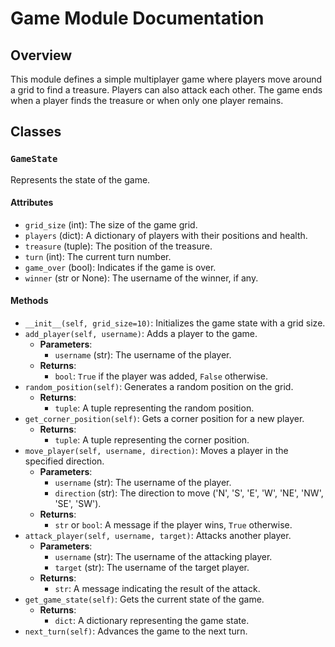 # Game Module Documentation

## Overview
This module defines a simple multiplayer game where players move around a grid to find a treasure. Players can also attack each other. The game ends when a player finds the treasure or when only one player remains.

## Classes

### `GameState`
Represents the state of the game.

#### Attributes
- `grid_size` (int): The size of the game grid.
- `players` (dict): A dictionary of players with their positions and health.
- `treasure` (tuple): The position of the treasure.
- `turn` (int): The current turn number.
- `game_over` (bool): Indicates if the game is over.
- `winner` (str or None): The username of the winner, if any.

#### Methods

- `__init__(self, grid_size=10)`: Initializes the game state with a grid size.
- `add_player(self, username)`: Adds a player to the game.
  - **Parameters**: 
    - `username` (str): The username of the player.
  - **Returns**: 
    - `bool`: `True` if the player was added, `False` otherwise.
- `random_position(self)`: Generates a random position on the grid.
  - **Returns**: 
    - `tuple`: A tuple representing the random position.
- `get_corner_position(self)`: Gets a corner position for a new player.
  - **Returns**: 
    - `tuple`: A tuple representing the corner position.
- `move_player(self, username, direction)`: Moves a player in the specified direction.
  - **Parameters**: 
    - `username` (str): The username of the player.
    - `direction` (str): The direction to move ('N', 'S', 'E', 'W', 'NE', 'NW', 'SE', 'SW').
  - **Returns**: 
    - `str` or `bool`: A message if the player wins, `True` otherwise.
- `attack_player(self, username, target)`: Attacks another player.
  - **Parameters**: 
    - `username` (str): The username of the attacking player.
    - `target` (str): The username of the target player.
  - **Returns**: 
    - `str`: A message indicating the result of the attack.
- `get_game_state(self)`: Gets the current state of the game.
  - **Returns**: 
    - `dict`: A dictionary representing the game state.
- `next_turn(self)`: Advances the game to the next turn.
